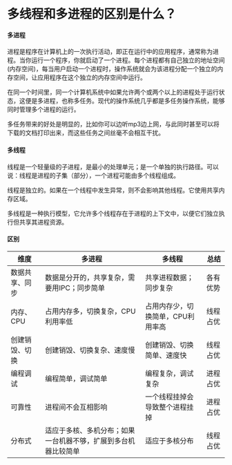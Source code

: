 # 多线程和多进程的区别是什么？

#### 多进程

进程是程序在计算机上的一次执行活动，即正在运行中的应用程序，通常称为进程。当你运行一个程序，你就启动了一个进程。每个进程都有自己独立的地址空间(内存空间)，每当用户启动一个进程时，操作系统就会为该进程分配一个独立的内存空间，让应用程序在这个独立的内存空间中运行。

在同一个时间里，同一个计算机系统中如果允许两个或两个以上的进程处于运行状态，这便是多进程，也称多任务。现代的操作系统几乎都是多任务操作系统，能够同时管理多个进程的运行。

多任务带来的好处是明显的，比如你可以边听mp3边上网，与此同时甚至可以将下载的文档打印出来，而这些任务之间丝毫不会相互干扰。

#### 多线程

线程是一个轻量级的子进程，是最小的处理单元；是一个单独的执行路径。可以说：线程是进程的子集（部分），一个进程可能由多个线程组成。

线程是独立的。如果在一个线程中发生异常，则不会影响其他线程。它使用共享内存区域。

多线程是一种执行模型，它允许多个线程存在于进程的上下文中，以便它们独立执行但共享其进程资源。

#### 区别

| 维度           | 多进程                                                       | 多线程                            | 总结     |
| -------------- | ------------------------------------------------------------ | --------------------------------- | -------- |
| 数据共享、同步 | 数据是分开的，共享复杂，需要用IPC；同步简单                  | 共享进程数据；同步复杂            | 各有优势 |
| 内存、CPU      | 占用内存多，切换复杂，CPU利用率低                            | 占用内存少，切换简单，CPU利用率高 | 线程占优 |
| 创建销毁、切换 | 创建销毁、切换复杂、速度慢                                   | 创建销毁、切换简单、速度快        | 线程占优 |
| 编程调试       | 编程简单，调试简单                                           | 编程复杂，调试复杂                | 进程占优 |
| 可靠性         | 进程间不会互相影响                                           | 一个线程挂掉会导致整个进程挂掉    | 进程占优 |
| 分布式         | 适应于多核、多机分布；如果一台机器不够，扩展到多台机器比较简单 | 适应于多核分布                    | 线程占优 |
